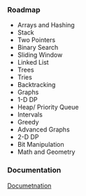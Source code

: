 ### Roadmap
- Arrays and Hashing
- Stack
- Two Pointers
- Binary Search
- Sliding Window
- Linked List
- Trees
- Tries
- Backtracking
- Graphs
- 1-D DP
- Heap/ Priority Queue
- Intervals
- Greedy
- Advanced Graphs
- 2-D DP
- Bit Manipulation
- Math and Geometry

### Documentation
[Documetnation](https://neetcode.io/roadmap)
